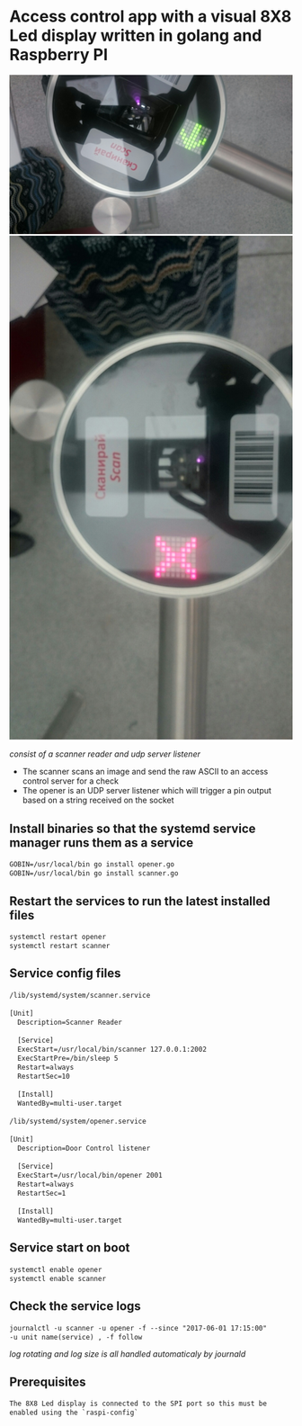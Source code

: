 # Access control app with a visual 8X8 Led display written in golang and Raspberry PI

![alt tag](preview1.jpg)
![alt tag](preview2.jpg)


*consist of a scanner reader and udp server listener*
  * The scanner scans an image and send the raw ASCII to an access control server for a check
  * The opener is an UDP server listener which will trigger a pin output based on a string received on the socket

## Install binaries so that the systemd service manager runs them as a service
	GOBIN=/usr/local/bin go install opener.go
	GOBIN=/usr/local/bin go install scanner.go
## Restart the services to run the latest installed files
```
systemctl restart opener
systemctl restart scanner
```

## Service config files
```
/lib/systemd/system/scanner.service

[Unit]
  Description=Scanner Reader

  [Service]
  ExecStart=/usr/local/bin/scanner 127.0.0.1:2002
  ExecStartPre=/bin/sleep 5
  Restart=always
  RestartSec=10

  [Install]
  WantedBy=multi-user.target

/lib/systemd/system/opener.service

[Unit]
  Description=Door Control listener

  [Service]
  ExecStart=/usr/local/bin/opener 2001
  Restart=always
  RestartSec=1

  [Install]
  WantedBy=multi-user.target
```
## Service start on boot
```
systemctl enable opener
systemctl enable scanner

```


## Check the service logs

```
journalctl -u scanner -u opener -f --since "2017-06-01 17:15:00"
-u unit name(service) , -f follow
```
*log rotating and log size is all handled automaticaly by journald*

## Prerequisites
	The 8X8 Led display is connected to the SPI port so this must be enabled using the `raspi-config`
